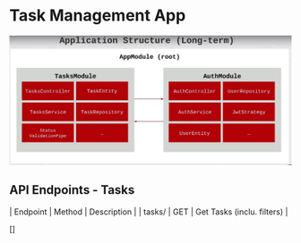 # Task Management App

![Structure of the Project](Project-Overview.jpg)

## API Endpoints - Tasks

| Endpoint | Method | Description |
| tasks/ | GET | Get Tasks (inclu. filters) |

[]
